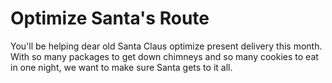 # Optimize Santa's Route

You'll be helping dear old Santa Claus optimize present delivery this month. With so many packages to get down chimneys and so many cookies to eat in one night, we want to make sure Santa gets to it all.
